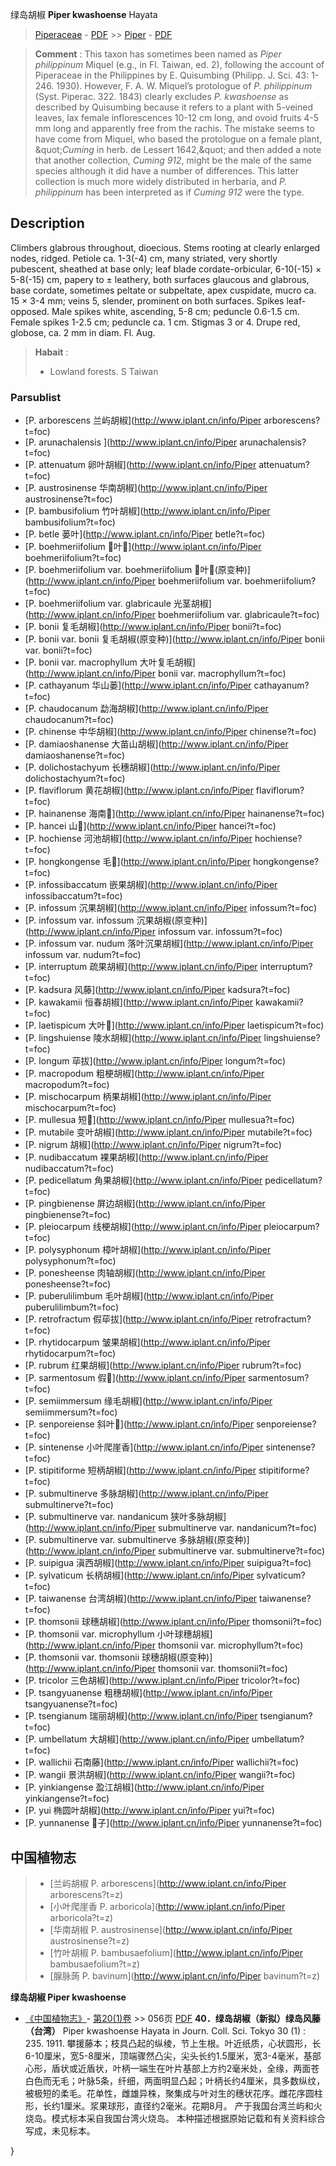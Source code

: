 绿岛胡椒 **Piper kwashoense** Hayata

> [Piperaceae](http://www.iplant.cn/info/Piperaceae?t=foc) - [PDF](http://www.iplant.cn/foc/pdf/Piperaceae.pdf) >> [Piper](http://www.iplant.cn/info/Piper?t=foc) - [PDF](http://www.iplant.cn/foc/pdf/Piper.pdf)

> **Comment** : 
> This taxon has sometimes been named as *Piper philippinum* Miquel (e.g., in Fl. Taiwan, ed. 2), following the account of Piperaceae in the Philippines by E. Quisumbing (Philipp. J. Sci. 43: 1-246. 1930). However, F. A. W. Miquel’s protologue of *P. philippinum* (Syst. Piperac. 322. 1843) clearly excludes *P. kwashoense* as described by Quisumbing because it refers to a plant with 5-veined leaves, lax female inflorescences 10-12 cm long, and ovoid fruits 4-5 mm long and apparently free from the rachis. The mistake seems to have come from Miquel, who based the protologue on a female plant, &amp;quot;*Cuming* in herb. de Lessert 1642,&amp;quot; and then added a note that another collection, *Cuming 912*, might be the male of the same species although it did have a number of differences. This latter collection is much more widely distributed in herbaria, and *P. philippinum* has been interpreted as if *Cuming 912* were the type.

## Description

Climbers glabrous throughout, dioecious. Stems rooting at clearly enlarged nodes, ridged. Petiole ca. 1-3(-4) cm, many striated, very shortly pubescent, sheathed at base only; leaf blade cordate-orbicular, 6-10(-15) ×  5-8(-15) cm, papery to ±  leathery, both surfaces glaucous and glabrous, base cordate, sometimes peltate or subpeltate, apex cuspidate, mucro ca. 15 ×  3-4 mm; veins 5, slender, prominent on both surfaces. Spikes leaf-opposed. Male spikes white, ascending, 5-8 cm; peduncle 0.6-1.5 cm. Female spikes 1-2.5 cm; peduncle ca. 1 cm. Stigmas 3 or 4. Drupe red, globose, ca. 2 mm in diam. Fl. Aug.

> **Habait** : 
>*  Lowland forests. S Taiwan

### Parsublist

* [P.  arborescens  兰屿胡椒](http://www.iplant.cn/info/Piper arborescens?t=foc)
* [P.  arunachalensis  ](http://www.iplant.cn/info/Piper arunachalensis?t=foc)
* [P.  attenuatum  卵叶胡椒](http://www.iplant.cn/info/Piper attenuatum?t=foc)
* [P.  austrosinense  华南胡椒](http://www.iplant.cn/info/Piper austrosinense?t=foc)
* [P.  bambusifolium  竹叶胡椒](http://www.iplant.cn/info/Piper bambusifolium?t=foc)
* [P.  betle  蒌叶](http://www.iplant.cn/info/Piper betle?t=foc)
* [P.  boehmeriifolium  叶](http://www.iplant.cn/info/Piper boehmeriifolium?t=foc)
* [P.  boehmeriifolium var. boehmeriifolium  叶(原变种)](http://www.iplant.cn/info/Piper boehmeriifolium var. boehmeriifolium?t=foc)
* [P.  boehmeriifolium var. glabricaule  光茎胡椒](http://www.iplant.cn/info/Piper boehmeriifolium var. glabricaule?t=foc)
* [P.  bonii  复毛胡椒](http://www.iplant.cn/info/Piper bonii?t=foc)
* [P.  bonii var. bonii  复毛胡椒(原变种)](http://www.iplant.cn/info/Piper bonii var. bonii?t=foc)
* [P.  bonii var. macrophyllum  大叶复毛胡椒](http://www.iplant.cn/info/Piper bonii var. macrophyllum?t=foc)
* [P.  cathayanum  华山蒌](http://www.iplant.cn/info/Piper cathayanum?t=foc)
* [P.  chaudocanum  勐海胡椒](http://www.iplant.cn/info/Piper chaudocanum?t=foc)
* [P.  chinense  中华胡椒](http://www.iplant.cn/info/Piper chinense?t=foc)
* [P.  damiaoshanense  大苗山胡椒](http://www.iplant.cn/info/Piper damiaoshanense?t=foc)
* [P.  dolichostachyum  长穗胡椒](http://www.iplant.cn/info/Piper dolichostachyum?t=foc)
* [P.  flaviflorum  黄花胡椒](http://www.iplant.cn/info/Piper flaviflorum?t=foc)
* [P.  hainanense  海南](http://www.iplant.cn/info/Piper hainanense?t=foc)
* [P.  hancei  山](http://www.iplant.cn/info/Piper hancei?t=foc)
* [P.  hochiense  河池胡椒](http://www.iplant.cn/info/Piper hochiense?t=foc)
* [P.  hongkongense  毛](http://www.iplant.cn/info/Piper hongkongense?t=foc)
* [P.  infossibaccatum  嵌果胡椒](http://www.iplant.cn/info/Piper infossibaccatum?t=foc)
* [P.  infossum  沉果胡椒](http://www.iplant.cn/info/Piper infossum?t=foc)
* [P.  infossum var. infossum  沉果胡椒(原变种)](http://www.iplant.cn/info/Piper infossum var. infossum?t=foc)
* [P.  infossum var. nudum  落叶沉果胡椒](http://www.iplant.cn/info/Piper infossum var. nudum?t=foc)
* [P.  interruptum  疏果胡椒](http://www.iplant.cn/info/Piper interruptum?t=foc)
* [P.  kadsura  风藤](http://www.iplant.cn/info/Piper kadsura?t=foc)
* [P.  kawakamii  恒春胡椒](http://www.iplant.cn/info/Piper kawakamii?t=foc)
* [P.  laetispicum  大叶](http://www.iplant.cn/info/Piper laetispicum?t=foc)
* [P.  lingshuiense  陵水胡椒](http://www.iplant.cn/info/Piper lingshuiense?t=foc)
* [P.  longum  荜拔](http://www.iplant.cn/info/Piper longum?t=foc)
* [P.  macropodum  粗梗胡椒](http://www.iplant.cn/info/Piper macropodum?t=foc)
* [P.  mischocarpum  柄果胡椒](http://www.iplant.cn/info/Piper mischocarpum?t=foc)
* [P.  mullesua  短](http://www.iplant.cn/info/Piper mullesua?t=foc)
* [P.  mutabile  变叶胡椒](http://www.iplant.cn/info/Piper mutabile?t=foc)
* [P.  nigrum  胡椒](http://www.iplant.cn/info/Piper nigrum?t=foc)
* [P.  nudibaccatum  裸果胡椒](http://www.iplant.cn/info/Piper nudibaccatum?t=foc)
* [P.  pedicellatum  角果胡椒](http://www.iplant.cn/info/Piper pedicellatum?t=foc)
* [P.  pingbienense  屏边胡椒](http://www.iplant.cn/info/Piper pingbienense?t=foc)
* [P.  pleiocarpum  线梗胡椒](http://www.iplant.cn/info/Piper pleiocarpum?t=foc)
* [P.  polysyphonum  樟叶胡椒](http://www.iplant.cn/info/Piper polysyphonum?t=foc)
* [P.  ponesheense  肉轴胡椒](http://www.iplant.cn/info/Piper ponesheense?t=foc)
* [P.  puberulilimbum  毛叶胡椒](http://www.iplant.cn/info/Piper puberulilimbum?t=foc)
* [P.  retrofractum  假荜拔](http://www.iplant.cn/info/Piper retrofractum?t=foc)
* [P.  rhytidocarpum  皱果胡椒](http://www.iplant.cn/info/Piper rhytidocarpum?t=foc)
* [P.  rubrum  红果胡椒](http://www.iplant.cn/info/Piper rubrum?t=foc)
* [P.  sarmentosum  假](http://www.iplant.cn/info/Piper sarmentosum?t=foc)
* [P.  semiimmersum  缘毛胡椒](http://www.iplant.cn/info/Piper semiimmersum?t=foc)
* [P.  senporeiense  斜叶](http://www.iplant.cn/info/Piper senporeiense?t=foc)
* [P.  sintenense  小叶爬崖香](http://www.iplant.cn/info/Piper sintenense?t=foc)
* [P.  stipitiforme  短柄胡椒](http://www.iplant.cn/info/Piper stipitiforme?t=foc)
* [P.  submultinerve  多脉胡椒](http://www.iplant.cn/info/Piper submultinerve?t=foc)
* [P.  submultinerve var. nandanicum  狭叶多脉胡椒](http://www.iplant.cn/info/Piper submultinerve var. nandanicum?t=foc)
* [P.  submultinerve var. submultinerve  多脉胡椒(原变种)](http://www.iplant.cn/info/Piper submultinerve var. submultinerve?t=foc)
* [P.  suipigua  滇西胡椒](http://www.iplant.cn/info/Piper suipigua?t=foc)
* [P.  sylvaticum  长柄胡椒](http://www.iplant.cn/info/Piper sylvaticum?t=foc)
* [P.  taiwanense  台湾胡椒](http://www.iplant.cn/info/Piper taiwanense?t=foc)
* [P.  thomsonii  球穗胡椒](http://www.iplant.cn/info/Piper thomsonii?t=foc)
* [P.  thomsonii var. microphyllum  小叶球穗胡椒](http://www.iplant.cn/info/Piper thomsonii var. microphyllum?t=foc)
* [P.  thomsonii var. thomsonii  球穗胡椒(原变种)](http://www.iplant.cn/info/Piper thomsonii var. thomsonii?t=foc)
* [P.  tricolor  三色胡椒](http://www.iplant.cn/info/Piper tricolor?t=foc)
* [P.  tsangyuanense  粗穗胡椒](http://www.iplant.cn/info/Piper tsangyuanense?t=foc)
* [P.  tsengianum  瑞丽胡椒](http://www.iplant.cn/info/Piper tsengianum?t=foc)
* [P.  umbellatum  大胡椒](http://www.iplant.cn/info/Piper umbellatum?t=foc)
* [P.  wallichii  石南藤](http://www.iplant.cn/info/Piper wallichii?t=foc)
* [P.  wangii  景洪胡椒](http://www.iplant.cn/info/Piper wangii?t=foc)
* [P.  yinkiangense  盈江胡椒](http://www.iplant.cn/info/Piper yinkiangense?t=foc)
* [P.  yui  椭圆叶胡椒](http://www.iplant.cn/info/Piper yui?t=foc)
* [P.  yunnanense  子](http://www.iplant.cn/info/Piper yunnanense?t=foc)

## 中国植物志

> * [兰屿胡椒  P.  arborescens](http://www.iplant.cn/info/Piper arborescens?t=z)
> * [小叶爬崖香  P.  arboricola](http://www.iplant.cn/info/Piper arboricola?t=z)
> * [华南胡椒  P.  austrosinense](http://www.iplant.cn/info/Piper austrosinense?t=z)
> * [竹叶胡椒  P.  bambusaefolium](http://www.iplant.cn/info/Piper bambusaefolium?t=z)
> * [腺脉蒟  P.  bavinum](http://www.iplant.cn/info/Piper bavinum?t=z)

**绿岛胡椒 Piper kwashoense**

* [《中国植物志》](http://www.iplant.cn/frps)- [第20(1)卷](http://www.iplant.cn/frps/vol/20(1)) >> 056页 [PDF](http://www.iplant.cn/frps/pdf/20(1)/056.PDF)
**40．绿岛胡椒（新拟）绿岛风藤（台湾）**
Piper kwashoense Hayata in Journ. Coll. Sci. Tokyo 30 (1) : 235. 1911.
攀援藤本；枝具凸起的纵棱，节上生根。叶近纸质，心状圆形，长6-10厘米，宽5-8厘米，顶端骤然凸尖，尖头长约1.5厘米，宽3-4毫米，基部心形，盾状或近盾状，叶柄一端生在叶片基部上方约2毫米处，全缘，两面苍白色而无毛；叶脉5条，纤细，两面明显凸起；叶柄长约4厘米，具多数纵纹，被极短的柔毛。花单性，雌雄异株，聚集成与叶对生的穗状花序。雌花序圆柱形，长约1厘米。浆果球形，直径约2毫米。花期8月。
产于我国台湾兰屿和火烧岛。模式标本采自我国台湾火烧岛。
本种描述根据原始记载和有关资料综合写成，未见标本。

}